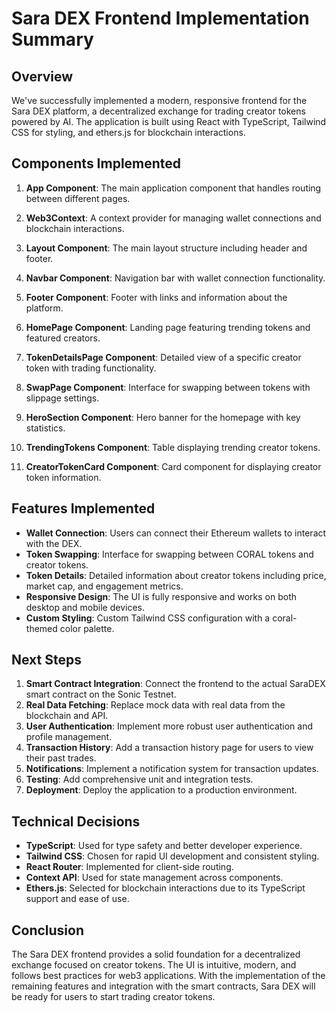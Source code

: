 # Sara DEX Frontend Implementation Summary

## Overview

We've successfully implemented a modern, responsive frontend for the Sara DEX platform, a decentralized exchange for trading creator tokens powered by AI. The application is built using React with TypeScript, Tailwind CSS for styling, and ethers.js for blockchain interactions.

## Components Implemented

1. **App Component**: The main application component that handles routing between different pages.

2. **Web3Context**: A context provider for managing wallet connections and blockchain interactions.

3. **Layout Component**: The main layout structure including header and footer.

4. **Navbar Component**: Navigation bar with wallet connection functionality.

5. **Footer Component**: Footer with links and information about the platform.

6. **HomePage Component**: Landing page featuring trending tokens and featured creators.

7. **TokenDetailsPage Component**: Detailed view of a specific creator token with trading functionality.

8. **SwapPage Component**: Interface for swapping between tokens with slippage settings.

9. **HeroSection Component**: Hero banner for the homepage with key statistics.

10. **TrendingTokens Component**: Table displaying trending creator tokens.

11. **CreatorTokenCard Component**: Card component for displaying creator token information.

## Features Implemented

- **Wallet Connection**: Users can connect their Ethereum wallets to interact with the DEX.
- **Token Swapping**: Interface for swapping between CORAL tokens and creator tokens.
- **Token Details**: Detailed information about creator tokens including price, market cap, and engagement metrics.
- **Responsive Design**: The UI is fully responsive and works on both desktop and mobile devices.
- **Custom Styling**: Custom Tailwind CSS configuration with a coral-themed color palette.

## Next Steps

1. **Smart Contract Integration**: Connect the frontend to the actual SaraDEX smart contract on the Sonic Testnet.
2. **Real Data Fetching**: Replace mock data with real data from the blockchain and API.
3. **User Authentication**: Implement more robust user authentication and profile management.
4. **Transaction History**: Add a transaction history page for users to view their past trades.
5. **Notifications**: Implement a notification system for transaction updates.
6. **Testing**: Add comprehensive unit and integration tests.
7. **Deployment**: Deploy the application to a production environment.

## Technical Decisions

- **TypeScript**: Used for type safety and better developer experience.
- **Tailwind CSS**: Chosen for rapid UI development and consistent styling.
- **React Router**: Implemented for client-side routing.
- **Context API**: Used for state management across components.
- **Ethers.js**: Selected for blockchain interactions due to its TypeScript support and ease of use.

## Conclusion

The Sara DEX frontend provides a solid foundation for a decentralized exchange focused on creator tokens. The UI is intuitive, modern, and follows best practices for web3 applications. With the implementation of the remaining features and integration with the smart contracts, Sara DEX will be ready for users to start trading creator tokens. 